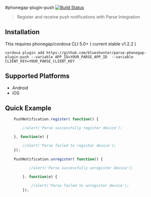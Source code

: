#phonegap-plugin-push [![Build Status](https://travis-ci.org/phonegap/phonegap-plugin-push.svg)](https://travis-ci.org/phonegap/phonegap-plugin-push)

> Register and receive push notifications with Parse Integration

## Installation

This requires phonegap/cordova CLI 5.0+ ( current stable v1.2.2 )

```
cordova plugin add https://github.com/blueshunter/parse-phonegap-plugin-push --variable APP_ID=YOUR_PARSE_APP_ID  --variable CLIENT_KEY=YOUR_PARSE_CLIENT_KEY
```



## Supported Platforms

- Android
- iOS


## Quick Example

```javascript
    PushNotification.register( function() {

    	//alert('Parse successfully register device');

	}, function(e) {

    	//alert('Parse failed to register device');
	});
	
	PushNotification.unregister( function() {
                  
           //alert('Parse successfully unregister device');

        }, function(e) {

            //alert('Parse failed to unregister device');
        });
```

